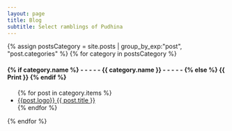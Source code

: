 ```yaml
---
layout: page
title: Blog
subtitle: Select ramblings of Pudhina
---
```


<div>
{% assign postsCategory = site.posts | group_by_exp:"post", "post.categories"  %}
{% for category in postsCategory %}
<h4 class="post-teaser__month">
<strong>
{% if category.name %} 
- - - - -  {{ category.name }} - - - - - 
{% else %} 
{{ Print }} 
{% endif %}
</strong>
</h4>
<ul class="list-posts">
{% for post in category.items %}
<li class="post-teaser">
<a href="{{ post.url | prepend: site.baseurl }}">
<img class="post-teaser__title">{{post.logo}}
<span class="post-teaser__title">{{ post.title }}</span>
<!--span class="post-teaser__date">{{ post.date | date: "%d %B %Y" }}</span -->
</a>
</li>
{% endfor %}
</ul>
{% endfor %}
</div>